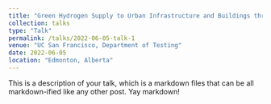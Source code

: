 ```yaml
---
title: "Green Hydrogen Supply to Urban Infrastructure and Buildings through Blending into the Existing Grid"
collection: talks
type: "Talk"
permalink: /talks/2022-06-05-talk-1
venue: "UC San Francisco, Department of Testing"
date: 2022-06-05
location: "Edmonton, Alberta"
---
```


This is a description of your talk, which is a markdown files that can be all markdown-ified like any other post. Yay markdown!
